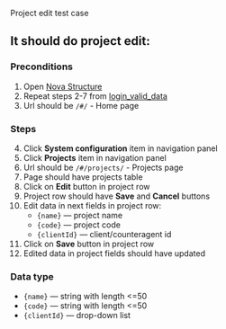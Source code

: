 Project edit test case

## It should do project edit:

### Preconditions

1. Open [Nova Structure]()
2. Repeat steps 2-7 from [login_valid_data](login_valid_data.md)
3. Url should be `/#/` - Home page

### Steps

4. Click **System configuration** item in navigation panel
5. Click **Projects** item in navigation panel
6. Url should be `/#/projects/` - Projects page
7. Page should have projects table
8. Click on **Edit** button in project row
9. Project row should have **Save** and **Cancel** buttons
10. Edit data in next fields in project row:
    * `{name}` — project name
    * `{code}` — project code
    * `{clientId}` — client/counteragent id
11. Click on **Save** button in project row
12. Edited data in project fields should have updated

### Data type

* `{name}` — string with length <=50
* `{code}` — string with length <=50
* `{clientId}` — drop-down list